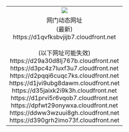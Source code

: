 ﻿<table>
  <tr></tr>
  <tr><td colspan=2 align=center><img src="https://d1qvfksbvjijb7.cloudfront.net/Up/oGate.jpg" /></td></tr>
  <tr><td colspan=2 align=center>网门动态网址<br/>(最新)
<br>https://d1qvfksbvjijb7.cloudfront.net
<br/><br/>(以下网址可能失效)
<br>https://d29a30d8lj767b.cloudfront.net
<br>https://d3pc4z7luxf3u7.cloudfront.net
<br>https://d2pqqi6cuqc7ks.cloudfront.net
<br>https://d1jvi9ubg8dawm.cloudfront.net
<br>https://d35jaixk2i9k3h.cloudfront.net
<br>https://d1prvi5r6vqob7.cloudfront.net
<br>https://dpfwt29onywxa.cloudfront.net
<br>https://ddww3wzuui8gh.cloudfront.net
<br>https://d390grh2imo73f.cloudfront.net
    </td>
  </tr>
</table>
